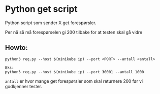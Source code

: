 # Python get script

Python script som sender X get forespørsler.

Per nå så må forespørselen gi 200 tilbake for at testen skal gå vidre

## Howto:

```
python3 req.py --host $(minikube ip) --port <PORT> --antall <antall>

Eks:
python3 req.py --host $(minikube ip) --port 30001 --antall 1000
```

`antall` er hvor mange get forespørsler som skal returnere 200 før vi godkjenner tester.

